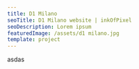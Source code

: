 ```yaml
---
title: D1 Milano
seoTitle: D1 Milano website | inkOfPixel
seoDescription: Lorem ipsum
featuredImage: /assets/d1 milano.jpg
template: project
---
```


asdas
